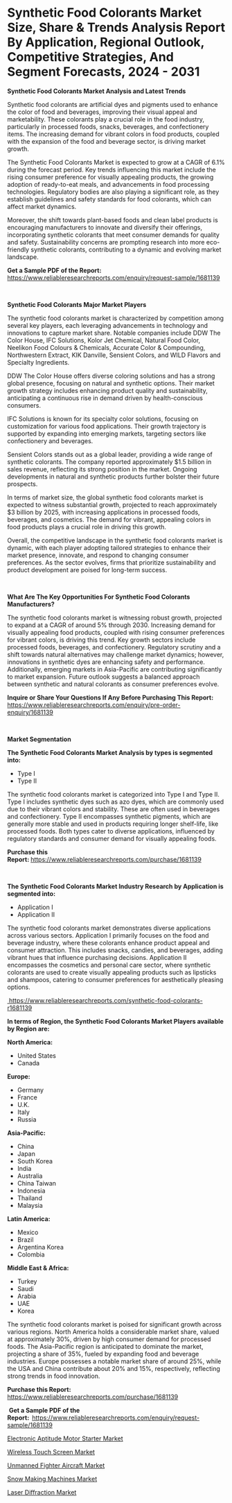 <p><h1>Synthetic Food Colorants Market Size, Share & Trends Analysis Report By Application, Regional Outlook, Competitive Strategies, And Segment Forecasts, 2024 - 2031</h1></p><p><strong>Synthetic Food Colorants Market Analysis and Latest Trends</strong></p>
<p><p>Synthetic food colorants are artificial dyes and pigments used to enhance the color of food and beverages, improving their visual appeal and marketability. These colorants play a crucial role in the food industry, particularly in processed foods, snacks, beverages, and confectionery items. The increasing demand for vibrant colors in food products, coupled with the expansion of the food and beverage sector, is driving market growth.</p><p>The Synthetic Food Colorants Market is expected to grow at a CAGR of 6.1% during the forecast period. Key trends influencing this market include the rising consumer preference for visually appealing products, the growing adoption of ready-to-eat meals, and advancements in food processing technologies. Regulatory bodies are also playing a significant role, as they establish guidelines and safety standards for food colorants, which can affect market dynamics.</p><p>Moreover, the shift towards plant-based foods and clean label products is encouraging manufacturers to innovate and diversify their offerings, incorporating synthetic colorants that meet consumer demands for quality and safety. Sustainability concerns are prompting research into more eco-friendly synthetic colorants, contributing to a dynamic and evolving market landscape.</p></p>
<p><strong>Get a Sample PDF of the Report:&nbsp;</strong> <a href="https://www.reliableresearchreports.com/enquiry/request-sample/1681139?utm_campaign=33&utm_medium=2&utm_source=Github&utm_content=ia&utm_term=16122024&utm_id=synthetic-food-colorants">https://www.reliableresearchreports.com/enquiry/request-sample/1681139</a></p>
<p>&nbsp;</p>
<p><strong>Synthetic Food Colorants Major Market Players</strong></p>
<p><p>The synthetic food colorants market is characterized by competition among several key players, each leveraging advancements in technology and innovations to capture market share. Notable companies include DDW The Color House, IFC Solutions, Kolor Jet Chemical, Natural Food Color, Neelikon Food Colours & Chemicals, Accurate Color & Compounding, Northwestern Extract, KIK Danville, Sensient Colors, and WILD Flavors and Specialty Ingredients.</p><p>DDW The Color House offers diverse coloring solutions and has a strong global presence, focusing on natural and synthetic options. Their market growth strategy includes enhancing product quality and sustainability, anticipating a continuous rise in demand driven by health-conscious consumers.</p><p>IFC Solutions is known for its specialty color solutions, focusing on customization for various food applications. Their growth trajectory is supported by expanding into emerging markets, targeting sectors like confectionery and beverages.</p><p>Sensient Colors stands out as a global leader, providing a wide range of synthetic colorants. The company reported approximately $1.5 billion in sales revenue, reflecting its strong position in the market. Ongoing developments in natural and synthetic products further bolster their future prospects.</p><p>In terms of market size, the global synthetic food colorants market is expected to witness substantial growth, projected to reach approximately $3 billion by 2025, with increasing applications in processed foods, beverages, and cosmetics. The demand for vibrant, appealing colors in food products plays a crucial role in driving this growth.</p><p>Overall, the competitive landscape in the synthetic food colorants market is dynamic, with each player adopting tailored strategies to enhance their market presence, innovate, and respond to changing consumer preferences. As the sector evolves, firms that prioritize sustainability and product development are poised for long-term success.</p></p>
<p>&nbsp;</p>
<p><strong>What Are The Key Opportunities For Synthetic Food Colorants Manufacturers?</strong></p>
<p><p>The synthetic food colorants market is witnessing robust growth, projected to expand at a CAGR of around 5% through 2030. Increasing demand for visually appealing food products, coupled with rising consumer preferences for vibrant colors, is driving this trend. Key growth sectors include processed foods, beverages, and confectionery. Regulatory scrutiny and a shift towards natural alternatives may challenge market dynamics; however, innovations in synthetic dyes are enhancing safety and performance. Additionally, emerging markets in Asia-Pacific are contributing significantly to market expansion. Future outlook suggests a balanced approach between synthetic and natural colorants as consumer preferences evolve.</p></p>
<p><strong>Inquire or Share Your Questions If Any Before Purchasing This Report:</strong> <a href="https://www.reliableresearchreports.com/enquiry/pre-order-enquiry/1681139?utm_campaign=33&utm_medium=2&utm_source=Github&utm_content=ia&utm_term=16122024&utm_id=synthetic-food-colorants">https://www.reliableresearchreports.com/enquiry/pre-order-enquiry/1681139</a></p>
<p>&nbsp;</p>
<p><strong>Market Segmentation</strong></p>
<p><strong>The Synthetic Food Colorants Market Analysis by types is segmented into:</strong></p>
<p><ul><li>Type I</li><li>Type II</li></ul></p>
<p><p>The synthetic food colorants market is categorized into Type I and Type II. Type I includes synthetic dyes such as azo dyes, which are commonly used due to their vibrant colors and stability. These are often used in beverages and confectionery. Type II encompasses synthetic pigments, which are generally more stable and used in products requiring longer shelf-life, like processed foods. Both types cater to diverse applications, influenced by regulatory standards and consumer demand for visually appealing foods.</p></p>
<p><strong>Purchase this Report:&nbsp;</strong><a href="https://www.reliableresearchreports.com/purchase/1681139?utm_campaign=33&utm_medium=2&utm_source=Github&utm_content=ia&utm_term=16122024&utm_id=synthetic-food-colorants">https://www.reliableresearchreports.com/purchase/1681139</a></p>
<p>&nbsp;</p>
<p><strong>The Synthetic Food Colorants Market Industry Research by Application is segmented into:</strong></p>
<p><ul><li>Application I</li><li>Application II</li></ul></p>
<p><p>The synthetic food colorants market demonstrates diverse applications across various sectors. Application I primarily focuses on the food and beverage industry, where these colorants enhance product appeal and consumer attraction. This includes snacks, candies, and beverages, adding vibrant hues that influence purchasing decisions. Application II encompasses the cosmetics and personal care sector, where synthetic colorants are used to create visually appealing products such as lipsticks and shampoos, catering to consumer preferences for aesthetically pleasing options.</p></p>
<p><a href="https://www.reliableresearchreports.com/synthetic-food-colorants-r1681139?utm_campaign=33&utm_medium=2&utm_source=Github&utm_content=ia&utm_term=16122024&utm_id=synthetic-food-colorants">&nbsp;https://www.reliableresearchreports.com/synthetic-food-colorants-r1681139</a></p>
<p><strong>In terms of Region, the Synthetic Food Colorants Market Players available by Region are:</strong></p>
<p>
    <p> <strong> North America: </strong>
        <ul>
            <li>United States</li>
            <li>Canada</li>
        </ul>
        </p> 
    <p> <strong> Europe: </strong>
        <ul>
            <li>Germany</li>
            <li>France</li>
            <li>U.K.</li>
            <li>Italy</li>
            <li>Russia</li>
        </ul>
        </p> 
    <p> <strong> Asia-Pacific: </strong>
        <ul>
            <li>China</li>
            <li>Japan</li>
            <li>South Korea</li>
            <li>India</li>
            <li>Australia</li>
            <li>China Taiwan</li>
            <li>Indonesia</li>
            <li>Thailand</li>
            <li>Malaysia</li>
        </ul>
        </p> 
    <p> <strong> Latin America: </strong>
        <ul>
            <li>Mexico</li>
            <li>Brazil</li>
            <li>Argentina Korea</li>
            <li>Colombia</li>
        </ul>
        </p> 
    <p> <strong> Middle East & Africa: </strong>
        <ul>
            <li>Turkey</li>
            <li>Saudi</li>
            <li>Arabia</li>
            <li>UAE</li>
            <li>Korea</li>
        </ul>
    </p>
    </p>
<p><p>The synthetic food colorants market is poised for significant growth across various regions. North America holds a considerable market share, valued at approximately 30%, driven by high consumer demand for processed foods. The Asia-Pacific region is anticipated to dominate the market, projecting a share of 35%, fueled by expanding food and beverage industries. Europe possesses a notable market share of around 25%, while the USA and China contribute about 20% and 15%, respectively, reflecting strong trends in food innovation.</p></p>
<p><strong>Purchase this Report: </strong><a href="https://www.reliableresearchreports.com/purchase/1681139?utm_campaign=33&utm_medium=2&utm_source=Github&utm_content=ia&utm_term=16122024&utm_id=synthetic-food-colorants">https://www.reliableresearchreports.com/purchase/1681139</a></p>
<p>&nbsp;<strong>Get a Sample PDF of the Report:&nbsp;&nbsp;</strong><a href="https://www.reliableresearchreports.com/enquiry/request-sample/1681139?utm_campaign=33&utm_medium=2&utm_source=Github&utm_content=ia&utm_term=16122024&utm_id=synthetic-food-colorants">https://www.reliableresearchreports.com/enquiry/request-sample/1681139</a></p>
<p><strong></strong></p>
<p><p><a href="https://github.com/XavierTyler76/Market-Research-Report-List-1/blob/main/electronic-aptitude-motor-starter-market.md?utm_campaign=33&utm_medium=2&utm_source=Github&utm_content=ia&utm_term=16122024&utm_id=synthetic-food-colorants">Electronic Aptitude Motor Starter Market</a></p><p><a href="https://github.com/OlenFleming68/Market-Research-Report-List-1/blob/main/wireless-touch-screen-market.md?utm_campaign=33&utm_medium=2&utm_source=Github&utm_content=ia&utm_term=16122024&utm_id=synthetic-food-colorants">Wireless Touch Screen Market</a></p><p><a href="https://www.linkedin.com/pulse/navigating-unmanned-fighter-aircraft-market-incorporating-trends-ykh2c?utm_campaign=33&utm_medium=2&utm_source=Github&utm_content=ia&utm_term=16122024&utm_id=synthetic-food-colorants">Unmanned Fighter Aircraft Market</a></p><p><a href="https://www.linkedin.com/pulse/tracking-emerging-trends-snow-making-machines-market-projected-kbmye?utm_campaign=33&utm_medium=2&utm_source=Github&utm_content=ia&utm_term=16122024&utm_id=synthetic-food-colorants">Snow Making Machines Market</a></p><p><a href="https://www.linkedin.com/pulse/analyzing-laser-diffraction-market-size-revenue-growth-schqe?utm_campaign=33&utm_medium=2&utm_source=Github&utm_content=ia&utm_term=16122024&utm_id=synthetic-food-colorants">Laser Diffraction Market</a></p></p>